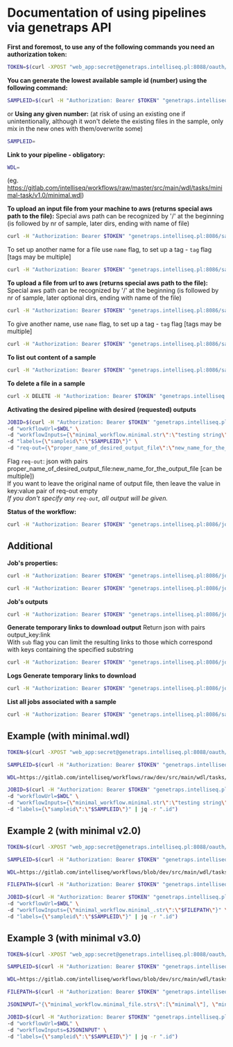 ﻿
# Documentation of using pipelines via genetraps API

**First and foremost, to use any of the following commands you need an authorization token:**
```bash
TOKEN=$(curl -XPOST "web_app:secret@genetraps.intelliseq.pl:8088/oauth/token" -d grant_type=password -d client_id=web_app -d username=$STAGING_USERNAME -d password=$STAGING_PASSWORD | jq -r ".access_token")
```

**You can generate the lowest available sample id (number) using the following command:**
```bash
SAMPLEID=$(curl -H "Authorization: Bearer $TOKEN" "genetraps.intelliseq.pl:8086/sample/create" | jq -r ".response")
```
or
**Using any given number:**
(at risk of using an existing one if unintentionally, although it won't delete the existing files in the sample, only mix in the new ones with them/overwrite some)
```bash
SAMPLEID=
```

**Link to your pipeline - obligatory:**
```bash
WDL=
```
(eg. https://gitlab.com/intelliseq/workflows/raw/master/src/main/wdl/tasks/minimal-task/v1.0/minimal.wdl)

**To upload an input file from your machine to aws (returns special aws path to the file):**
Special aws path can be recognized by '/' at the beginning (is followed by nr of sample, later dirs, ending with name of file)
```bash
curl -H "Authorization: Bearer $TOKEN" "genetraps.intelliseq.pl:8086/sample/$SAMPLEID/file/upload" -F file=@path_to_file
```
To set up another name for a file use `name` flag, to set up a tag - `tag` flag [tags may be multiple]
```bash
curl -H "Authorization: Bearer $TOKEN" "genetraps.intelliseq.pl:8086/sample/$SAMPLEID/file/upload" -F file=@path_to_file -F name=dir/new_filename -F tag=newtag -F tag=anothertag 
```

**To upload a file from url to aws (returns special aws path to the file):**
Special aws path can be recognized by '/' at the beginning (is followed by nr of sample, later optional dirs, ending with name of the file)
```bash
curl -H "Authorization: Bearer $TOKEN" "genetraps.intelliseq.pl:8086/sample/$SAMPLEID/url/upload" -d url='your_url'
```
To give another name, use `name` flag, to set up a tag - `tag` flag [tags may be multiple]  
```bash
curl -H "Authorization: Bearer $TOKEN" "genetraps.intelliseq.pl:8086/sample/$SAMPLEID/url/upload" -d url='your_url' -d name=dir/new_filename -F tag=newtag -F tag=anothertag 
```

**To list out content of a sample**
```bash
curl -H "Authorization: Bearer $TOKEN" "genetraps.intelliseq.pl:8086/sample/$SAMPLEID/ls"
```

**To delete a file in a sample**
```bash
curl -X DELETE -H "Authorization: Bearer $TOKEN" "genetraps.intelliseq.pl:8086/sample/$SAMPLEID/file/delete?path=aws_file_path"
```

**Activating the desired pipeline with desired (requested) outputs**
```bash
JOBID=$(curl -H "Authorization: Bearer $TOKEN" "genetraps.intelliseq.pl:8086/wdl" -H "accept: application/json" \
-d "workflowUrl=$WDL" \
-d "workflowInputs={\"minimal_workflow.minimal.str\":\"testing string\"}" \
-d "labels={\"sampleid\":\"$SAMPLEID\"}" \
-d "req-out={\"proper_name_of_desired_output_file\":\"new_name_for_the_output_file\"}" | jq -r ".id")
```
Flag `req-out`: json with pairs proper_name_of_desired_output_file:new_name_for_the_output_file [can be multiple])  
If you want to leave the original name of output file, then leave the value in key:value pair of req-out empty  
*If you don't specify any `req-out`, all output will be given.*

**Status of the workflow:**
```bash
curl -H "Authorization: Bearer $TOKEN" "genetraps.intelliseq.pl:8086/job/$JOBID/status" | jq -r ".status"
```


## Additional

**Job's properties:**
```bash
curl -H "Authorization: Bearer $TOKEN" "genetraps.intelliseq.pl:8086/job/$JOBID/status"
```

```bash
curl -H "Authorization: Bearer $TOKEN" "genetraps.intelliseq.pl:8086/job/$JOBID/abort"
```

**Job's outputs**
```bash
curl -H "Authorization: Bearer $TOKEN" "genetraps.intelliseq.pl:8086/job/$JOBID/output"
```

**Generate temporary links to download output**
Return json with pairs output_key:link  
With `sub` flag you can limit the resulting links to those which correspond with keys containing the specified substring
```bash
curl -H "Authorization: Bearer $TOKEN" "genetraps.intelliseq.pl:8086/job/$JOBID/output/download/links?sub="
```

**Logs
Generate temporary links to download**  
```bash
curl -H "Authorization: Bearer $TOKEN" "genetraps.intelliseq.pl:8086/job/$JOBID/logs/download/links"
```

**List all jobs associated with a sample**
```bash
curl -H "Authorization: Bearer $TOKEN" "genetraps.intelliseq.pl:8086/sample/$SAMPLEID/jobs"
```


## Example (with minimal.wdl)

```bash
TOKEN=$(curl -XPOST "web_app:secret@genetraps.intelliseq.pl:8088/oauth/token" -d grant_type=password -d client_id=web_app -d username=$STAGING_USERNAME -d password=$STAGING_PASSWORD | jq -r ".access_token")
```

```bash
SAMPLEID=$(curl -H "Authorization: Bearer $TOKEN" "genetraps.intelliseq.pl:8086/sample/create" | jq -r ".response")
```

```bash
WDL=https://gitlab.com/intelliseq/workflows/raw/dev/src/main/wdl/tasks/minimal-task/v1.0/minimal.wdl
```

```bash
JOBID=$(curl -H "Authorization: Bearer $TOKEN" "genetraps.intelliseq.pl:8086/wdl" -H "accept: application/json" \
-d "workflowUrl=$WDL" \
-d "workflowInputs={\"minimal_workflow.minimal.str\":\"testing string\"}" \
-d "labels={\"sampleid\":\"$SAMPLEID\"}" | jq -r ".id")
```

## Example 2 (with minimal v2.0)

```bash
TOKEN=$(curl -XPOST "web_app:secret@genetraps.intelliseq.pl:8088/oauth/token" -d grant_type=password -d client_id=web_app -d username=$STAGING_USERNAME -d password=$STAGING_PASSWORD | jq -r ".access_token")
```

```bash
SAMPLEID=$(curl -H "Authorization: Bearer $TOKEN" "genetraps.intelliseq.pl:8086/sample/create" | jq -r ".response")
```

```bash
WDL=https://gitlab.com/intelliseq/workflows/blob/dev/src/main/wdl/tasks/minimal-task/v2.0/minimal.wdl
```

```bash
FILEPATH=$(curl -H "Authorization: Bearer $TOKEN" "genetraps.intelliseq.pl:8086/sample/$SAMPLEID/file/upload" -F file=@minimal.txt | jq -r ".id")
```

```bash
JOBID=$(curl -H "Authorization: Bearer $TOKEN" "genetraps.intelliseq.pl:8086/wdl" -H "accept: application/json" \
-d "workflowUrl=$WDL" \
-d "workflowInputs={\"minimal_workflow.minimal_.str\":\"$FILEPATH\"}" \
-d "labels={\"sampleid\":\"$SAMPLEID\"}" | jq -r ".id")
```

## Example 3 (with minimal v3.0)

```bash
TOKEN=$(curl -XPOST "web_app:secret@genetraps.intelliseq.pl:8088/oauth/token" -d grant_type=password -d client_id=web_app -d username=$STAGING_USERNAME -d password=$STAGING_PASSWORD | jq -r ".access_token")
```

```bash
SAMPLEID=$(curl -H "Authorization: Bearer $TOKEN" "genetraps.intelliseq.pl:8086/sample/create" | jq -r ".response")
```

```bash
WDL=https://gitlab.com/intelliseq/workflows/blob/dev/src/main/wdl/tasks/minimal-task/v3.0/minimal.wdl
```

```bash
FILEPATH=$(curl -H "Authorization: Bearer $TOKEN" "genetraps.intelliseq.pl:8086/sample/$SAMPLEID/file/upload" -F file=@minimal.txt | jq -r ".id")
```

```bash
JSONINPUT="{\"minimal_workflow.minimal_file.strs\":[\"minimal\"], \"minimal_workflow.minimal_file.files\":[\"$FILEPATH\"]}"
```

```bash
JOBID=$(curl -H "Authorization: Bearer $TOKEN" "genetraps.intelliseq.pl:8086/wdl" -H "accept: application/json" \
-d "workflowUrl=$WDL" \
-d "workflowInputs=$JSONINPUT" \
-d "labels={\"sampleid\":\"$SAMPLEID\"}" | jq -r ".id")
```
